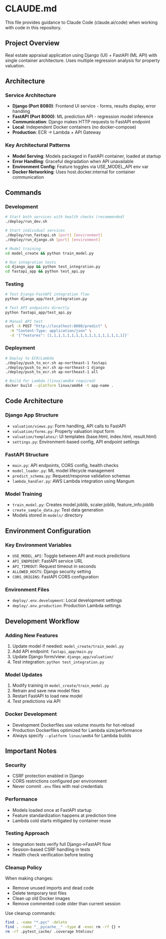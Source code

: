 # CLAUDE.md

This file provides guidance to Claude Code (claude.ai/code) when working with code in this repository.

## Project Overview

Real estate appraisal application using Django (UI) + FastAPI (ML API) with single container architecture. Uses multiple regression analysis for property valuation.

## Architecture

### Service Architecture
- **Django (Port 8080)**: Frontend UI service - forms, results display, error handling
- **FastAPI (Port 8000)**: ML prediction API - regression model inference
- **Communication**: Django makes HTTP requests to FastAPI endpoint
- **Local**: Independent Docker containers (no docker-compose)
- **Production**: ECR → Lambda + API Gateway

### Key Architectural Patterns
- **Model Serving**: Models packaged in FastAPI container, loaded at startup
- **Error Handling**: Graceful degradation when API unavailable
- **Environment Config**: Feature toggles via USE_MODEL_API env var
- **Docker Networking**: Uses host.docker.internal for container communication

## Commands

### Development
```bash
# Start both services with health checks (recommended)
./deploy/run_dev.sh

# Start individual services
./deploy/run_fastapi.sh [port] [environment]
./deploy/run_django.sh [port] [environment]

# Model training
cd model_create && python train_model.py

# Run integration tests
cd django_app && python test_integration.py
cd fastapi_app && python test_api.py
```

### Testing
```bash
# Test Django-FastAPI integration flow
python django_app/test_integration.py

# Test API endpoints directly
python fastapi_app/test_api.py

# Manual API test
curl -X POST "http://localhost:8000/predict" \
  -H "Content-Type: application/json" \
  -d '{"features": [1,1,1,1,1,1,1,1,1,1,1,1,1,1,1,1,1]}'
```

### Deployment
```bash
# Deploy to ECR/Lambda
./deploy/push_to_ecr.sh ap-northeast-1 fastapi
./deploy/push_to_ecr.sh ap-northeast-1 django
./deploy/push_to_ecr.sh ap-northeast-1 all

# Build for Lambda (linux/amd64 required)
docker build --platform linux/amd64 -t app-name .
```

## Code Architecture

### Django App Structure
- `valuation/views.py`: Form handling, API calls to FastAPI
- `valuation/forms.py`: Property valuation input form
- `valuation/templates/`: UI templates (base.html, index.html, result.html)
- `settings.py`: Environment-based config, API endpoint settings

### FastAPI Structure
- `main.py`: API endpoints, CORS config, health checks
- `model_loader.py`: ML model lifecycle management
- `predict_schema.py`: Request/response validation schemas
- `lambda_handler.py`: AWS Lambda integration using Mangum

### Model Training
- `train_model.py`: Creates model.joblib, scaler.joblib, feature_info.joblib
- `create_sample_data.py`: Test data generation
- Models stored in `models/` directory

## Environment Configuration

### Key Environment Variables
- `USE_MODEL_API`: Toggle between API and mock predictions
- `API_ENDPOINT`: FastAPI service URL
- `API_TIMEOUT`: Request timeout in seconds
- `ALLOWED_HOSTS`: Django security setting
- `CORS_ORIGINS`: FastAPI CORS configuration

### Environment Files
- `deploy/.env.development`: Local development settings
- `deploy/.env.production`: Production Lambda settings

## Development Workflow

### Adding New Features
1. Update model if needed: `model_create/train_model.py`
2. Add API endpoint: `fastapi_app/main.py`
3. Update Django form/view: `django_app/valuation/`
4. Test integration: `python test_integration.py`

### Model Updates
1. Modify training in `model_create/train_model.py`
2. Retrain and save new model files
3. Restart FastAPI to load new model
4. Test predictions via API

### Docker Development
- Development Dockerfiles use volume mounts for hot-reload
- Production Dockerfiles optimized for Lambda size/performance
- Always specify `--platform linux/amd64` for Lambda builds

## Important Notes

### Security
- CSRF protection enabled in Django
- CORS restrictions configured per environment
- Never commit `.env` files with real credentials

### Performance
- Models loaded once at FastAPI startup
- Feature standardization happens at prediction time
- Lambda cold starts mitigated by container reuse

### Testing Approach
- Integration tests verify full Django→FastAPI flow
- Session-based CSRF handling in tests
- Health check verification before testing

### Cleanup Policy
When making changes:
- Remove unused imports and dead code
- Delete temporary test files
- Clean up old Docker images
- Remove commented code older than current session

Use cleanup commands:
```bash
find . -name "*.pyc" -delete
find . -name "__pycache__" -type d -exec rm -rf {} +
rm -rf .pytest_cache/ .coverage htmlcov/
```